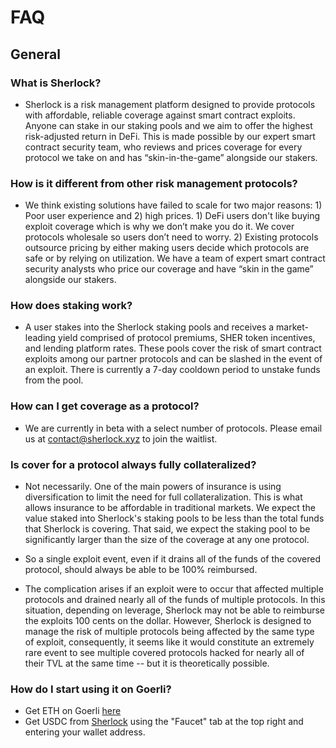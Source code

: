 # FAQ

## General

### What is Sherlock?

* Sherlock is a risk management platform designed to provide protocols with affordable, reliable coverage against smart contract exploits. Anyone can stake in our staking pools and we aim to offer the highest risk-adjusted return in DeFi. This is made possible by our expert smart contract security team, who reviews and prices coverage for every protocol we take on and has “skin-in-the-game” alongside our stakers.

### How is it different from other risk management protocols?

* We think existing solutions have failed to scale for two major reasons: 1\) Poor user experience and 2\) high prices. 1\) DeFi users don't like buying exploit coverage which is why we don’t make you do it. We cover protocols wholesale so users don’t need to worry. 2\) Existing protocols outsource pricing by either making users decide which protocols are safe or by relying on utilization. We have a team of expert smart contract security analysts who price our coverage and have “skin in the game” alongside our stakers.

### How does staking work?

* A user stakes into the Sherlock staking pools and receives a market-leading yield comprised of protocol premiums, SHER token incentives, and lending platform rates. These pools cover the risk of smart contract exploits among our partner protocols and can be slashed in the event of an exploit. There is currently a 7-day cooldown period to unstake funds from the pool.

### How can I get coverage as a protocol?

* We are currently in beta with a select number of protocols. Please email us at contact@sherlock.xyz to join the waitlist.

### Is cover for a protocol always fully collateralized?

* Not necessarily. One of the main powers of insurance is using diversification to limit the need for full collateralization. This is what allows insurance to be affordable in traditional markets. We expect the value staked into Sherlock's staking pools to be less than the total funds that Sherlock is covering. That said, we expect the staking pool to be significantly larger than the size of the coverage at any one protocol.

* So a single exploit event, even if it drains all of the funds of the covered protocol, should always be able to be 100% reimbursed.

* The complication arises if an exploit were to occur that affected multiple protocols and drained nearly all of the funds of multiple protocols. In this situation, depending on leverage, Sherlock may not be able to reimburse the exploits 100 cents on the dollar. However, Sherlock is designed to manage the risk of multiple protocols being affected by the same type of exploit, consequently, it seems like it would constitute an extremely rare event to see multiple covered protocols hacked for nearly all of their TVL at the same time -- but it is theoretically possible. 

### How do I start using it on Goerli?

* Get ETH on Goerli [here](https://faucet.goerli.mudit.blog/)
* Get USDC from [Sherlock](https://goerli.sherlock.xyz/faucet) using the "Faucet" tab at the top right and entering your wallet address.
